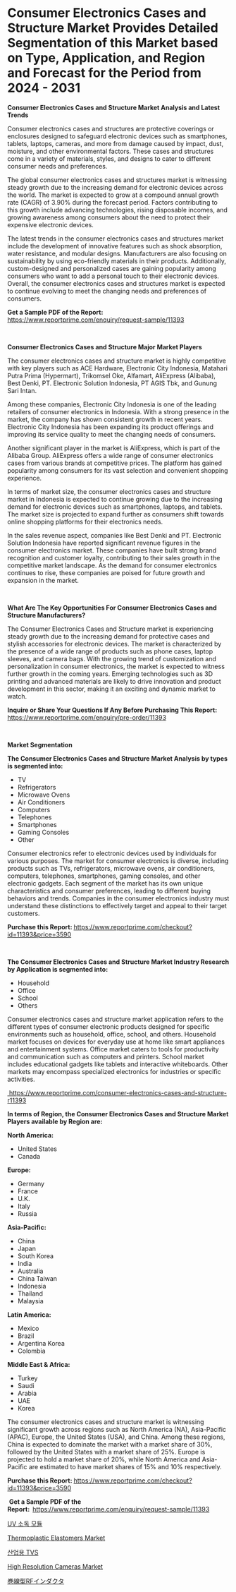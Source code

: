 <p><h1>Consumer Electronics Cases and Structure Market Provides Detailed Segmentation of this Market based on Type, Application, and Region and Forecast for the Period from 2024 - 2031</h1></p><p><strong>Consumer Electronics Cases and Structure Market Analysis and Latest Trends</strong></p>
<p><p>Consumer electronics cases and structures are protective coverings or enclosures designed to safeguard electronic devices such as smartphones, tablets, laptops, cameras, and more from damage caused by impact, dust, moisture, and other environmental factors. These cases and structures come in a variety of materials, styles, and designs to cater to different consumer needs and preferences.</p><p>The global consumer electronics cases and structures market is witnessing steady growth due to the increasing demand for electronic devices across the world. The market is expected to grow at a compound annual growth rate (CAGR) of 3.90% during the forecast period. Factors contributing to this growth include advancing technologies, rising disposable incomes, and growing awareness among consumers about the need to protect their expensive electronic devices.</p><p>The latest trends in the consumer electronics cases and structures market include the development of innovative features such as shock absorption, water resistance, and modular designs. Manufacturers are also focusing on sustainability by using eco-friendly materials in their products. Additionally, custom-designed and personalized cases are gaining popularity among consumers who want to add a personal touch to their electronic devices. Overall, the consumer electronics cases and structures market is expected to continue evolving to meet the changing needs and preferences of consumers.</p></p>
<p><strong>Get a Sample PDF of the Report:&nbsp;</strong> <a href="https://www.reportprime.com/enquiry/request-sample/11393">https://www.reportprime.com/enquiry/request-sample/11393</a></p>
<p>&nbsp;</p>
<p><strong>Consumer Electronics Cases and Structure Major Market Players</strong></p>
<p><p>The consumer electronics cases and structure market is highly competitive with key players such as ACE Hardware, Electronic City Indonesia, Matahari Putra Prima (Hypermart), Trikomsel Oke, Alfamart, AliExpress (Alibaba), Best Denki, PT. Electronic Solution Indonesia, PT AGIS Tbk, and Gunung Sari Intan.</p><p>Among these companies, Electronic City Indonesia is one of the leading retailers of consumer electronics in Indonesia. With a strong presence in the market, the company has shown consistent growth in recent years. Electronic City Indonesia has been expanding its product offerings and improving its service quality to meet the changing needs of consumers.</p><p>Another significant player in the market is AliExpress, which is part of the Alibaba Group. AliExpress offers a wide range of consumer electronics cases from various brands at competitive prices. The platform has gained popularity among consumers for its vast selection and convenient shopping experience.</p><p>In terms of market size, the consumer electronics cases and structure market in Indonesia is expected to continue growing due to the increasing demand for electronic devices such as smartphones, laptops, and tablets. The market size is projected to expand further as consumers shift towards online shopping platforms for their electronics needs.</p><p>In the sales revenue aspect, companies like Best Denki and PT. Electronic Solution Indonesia have reported significant revenue figures in the consumer electronics market. These companies have built strong brand recognition and customer loyalty, contributing to their sales growth in the competitive market landscape. As the demand for consumer electronics continues to rise, these companies are poised for future growth and expansion in the market.</p></p>
<p>&nbsp;</p>
<p><strong>What Are The Key Opportunities For Consumer Electronics Cases and Structure Manufacturers?</strong></p>
<p><p>The Consumer Electronics Cases and Structure market is experiencing steady growth due to the increasing demand for protective cases and stylish accessories for electronic devices. The market is characterized by the presence of a wide range of products such as phone cases, laptop sleeves, and camera bags. With the growing trend of customization and personalization in consumer electronics, the market is expected to witness further growth in the coming years. Emerging technologies such as 3D printing and advanced materials are likely to drive innovation and product development in this sector, making it an exciting and dynamic market to watch.</p></p>
<p><strong>Inquire or Share Your Questions If Any Before Purchasing This Report:</strong> <a href="https://www.reportprime.com/enquiry/pre-order/11393">https://www.reportprime.com/enquiry/pre-order/11393</a></p>
<p>&nbsp;</p>
<p><strong>Market Segmentation</strong></p>
<p><strong>The Consumer Electronics Cases and Structure Market Analysis by types is segmented into:</strong></p>
<p><ul><li>TV</li><li>Refrigerators</li><li>Microwave Ovens</li><li>Air Conditioners</li><li>Computers</li><li>Telephones</li><li>Smartphones</li><li>Gaming Consoles</li><li>Other</li></ul></p>
<p><p>Consumer electronics refer to electronic devices used by individuals for various purposes. The market for consumer electronics is diverse, including products such as TVs, refrigerators, microwave ovens, air conditioners, computers, telephones, smartphones, gaming consoles, and other electronic gadgets. Each segment of the market has its own unique characteristics and consumer preferences, leading to different buying behaviors and trends. Companies in the consumer electronics industry must understand these distinctions to effectively target and appeal to their target customers.</p></p>
<p><strong>Purchase this Report:&nbsp;</strong><a href="https://www.reportprime.com/checkout?id=11393&price=3590">https://www.reportprime.com/checkout?id=11393&price=3590</a></p>
<p>&nbsp;</p>
<p><strong>The Consumer Electronics Cases and Structure Market Industry Research by Application is segmented into:</strong></p>
<p><ul><li>Household</li><li>Office</li><li>School</li><li>Others</li></ul></p>
<p><p>Consumer electronics cases and structure market application refers to the different types of consumer electronic products designed for specific environments such as household, office, school, and others. Household market focuses on devices for everyday use at home like smart appliances and entertainment systems. Office market caters to tools for productivity and communication such as computers and printers. School market includes educational gadgets like tablets and interactive whiteboards. Other markets may encompass specialized electronics for industries or specific activities.</p></p>
<p><a href="https://www.reportprime.com/consumer-electronics-cases-and-structure-r11393">&nbsp;https://www.reportprime.com/consumer-electronics-cases-and-structure-r11393</a></p>
<p><strong>In terms of Region, the Consumer Electronics Cases and Structure Market Players available by Region are:</strong></p>
<p>
    <p> <strong> North America: </strong>
        <ul>
            <li>United States</li>
            <li>Canada</li>
        </ul>
        </p> 
    <p> <strong> Europe: </strong>
        <ul>
            <li>Germany</li>
            <li>France</li>
            <li>U.K.</li>
            <li>Italy</li>
            <li>Russia</li>
        </ul>
        </p> 
    <p> <strong> Asia-Pacific: </strong>
        <ul>
            <li>China</li>
            <li>Japan</li>
            <li>South Korea</li>
            <li>India</li>
            <li>Australia</li>
            <li>China Taiwan</li>
            <li>Indonesia</li>
            <li>Thailand</li>
            <li>Malaysia</li>
        </ul>
        </p> 
    <p> <strong> Latin America: </strong>
        <ul>
            <li>Mexico</li>
            <li>Brazil</li>
            <li>Argentina Korea</li>
            <li>Colombia</li>
        </ul>
        </p> 
    <p> <strong> Middle East & Africa: </strong>
        <ul>
            <li>Turkey</li>
            <li>Saudi</li>
            <li>Arabia</li>
            <li>UAE</li>
            <li>Korea</li>
        </ul>
    </p>
    </p>
<p><p>The consumer electronics cases and structure market is witnessing significant growth across regions such as North America (NA), Asia-Pacific (APAC), Europe, the United States (USA), and China. Among these regions, China is expected to dominate the market with a market share of 30%, followed by the United States with a market share of 25%. Europe is projected to hold a market share of 20%, while North America and Asia-Pacific are estimated to have market shares of 15% and 10% respectively.</p></p>
<p><strong>Purchase this Report: </strong><a href="https://www.reportprime.com/checkout?id=11393&price=3590">https://www.reportprime.com/checkout?id=11393&price=3590</a></p>
<p>&nbsp;<strong>Get a Sample PDF of the Report:&nbsp;&nbsp;</strong><a href="https://www.reportprime.com/enquiry/request-sample/11393">https://www.reportprime.com/enquiry/request-sample/11393</a></p>
<p><strong></strong></p>
<p><p><a href="https://github.com/vsckjg50460/Market-Research-Report-List-3/blob/main/6917822123571.md">UV 소독 모듈</a></p><p><a href="https://github.com/abdelrhmankishk22/Market-Research-Report-List-5/blob/main/thermoplastic-elastomers-market.md">Thermoplastic Elastomers Market</a></p><p><a href="https://github.com/akzkkws047661437/Market-Research-Report-List-3/blob/main/5192912123570.md">산업용 TVS</a></p><p><a href="https://github.com/joannagoyvaerts/Market-Research-Report-List-3/blob/main/high-resolution-cameras-market.md">High Resolution Cameras Market</a></p><p><a href="https://github.com/JessKilback/Market-Research-Report-List-2/blob/main/7172858122390.md">巻線型RFインダクタ</a></p></p>